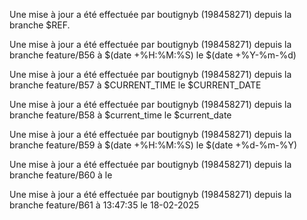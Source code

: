 Une mise à jour a été effectuée par boutignyb (198458271) depuis la branche $REF.

  Une mise à jour a été effectuée par boutignyb (198458271) depuis la branche feature/B56 à $(date +%H:%M:%S) le $(date +%Y-%m-%d) 
  

  Une mise à jour a été effectuée par boutignyb (198458271) depuis la branche feature/B57 à $CURRENT_TIME le $CURRENT_DATE 
  

  Une mise à jour a été effectuée par boutignyb (198458271) depuis la branche feature/B58 à $current_time le $current_date 
  

  Une mise à jour a été effectuée par boutignyb (198458271) depuis la branche feature/B59 à $(date +%H:%M:%S) le $(date +%d-%m-%Y) 
  

  Une mise à jour a été effectuée par boutignyb (198458271) depuis la branche feature/B60 à  le  
  

  Une mise à jour a été effectuée par boutignyb (198458271) depuis la branche feature/B61 à 13:47:35 le 18-02-2025 
  
